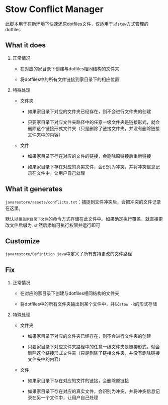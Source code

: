 # Stow Conflict Manager

此脚本用于在新环境下快速还原dotfiles文件，仅适用于以`stow`方式管理的dotfiles

## What it does

1. 正常情况

	- 在对应的家目录下创建与dotfiles相同结构的文件夹

	- 将dotfiles中的所有文件链接到家目录下的相应位置

2. 特殊处理

	- 文件夹

		- 如果家目录下对应的文件夹已经存在，则不会进行文件夹的创建

		- 只要家目录下对应文件夹路径中的任意一级文件夹是链接形式，就会删除这个链接形式文件夹（只是删除了链接文件夹，并没有删除链接文件夹中的内容）

	- 文件

		- 如果家目录下存在对应的文件的链接，会删除原链接后重新链接

		- 如果家目录下存在对应的真实文件，会识别为冲突，并将冲突信息记录在文件中，让用户自己处理

## What it generates

`javarestore/assets/conflicts.txt`：捕捉到文件冲突后，会把冲突的文件记录在这里。

默认以`覆盖家目录下文件`的命令方式存储在此文件中。如果确定执行覆盖，就直接更改文件后缀为`.sh`然后添加可执行权限并运行即可

## Customize

`javarestore/Definition.java`中定义了所有支持更改的文件路径


## Fix

1. 正常情况

	- 在对应的家目录下创建与dotfiles相同结构的文件夹

	- 将dotfiles中的所有文件夹输出到某个文件中，并以`stow -R`的形式存储

2. 特殊处理

	- 文件夹

		- 如果家目录下对应的文件夹已经存在，则不会进行文件夹的创建

		- 只要家目录下对应文件夹路径中的任意一级文件夹是链接形式，就会删除这个链接形式文件夹（只是删除了链接文件夹，并没有删除链接文件夹中的内容）

	- 文件

		- 如果家目录下存在对应的文件的链接，会删除原链接

		- 如果家目录下存在对应的真实文件，会识别为冲突，并将冲突信息记录在另一个文件中，让用户自己处理
